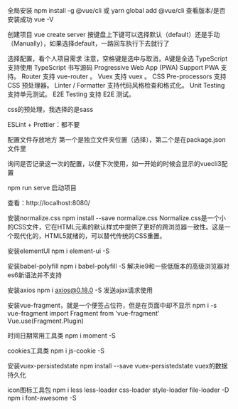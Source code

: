 全局安装 npm install -g @vue/cli 或 yarn global add @vue/cli
查看版本/是否安装成功 vue -V

创建项目
vue create server
按键盘上下键可以选择默认（default）还是手动（Manually），如果选择default，一路回车执行下去就行了

选择配置，看个人项目需求
注意，空格键是选中与取消，A键是全选
TypeScript 支持使用 TypeScript 书写源码
Progressive Web App (PWA) Support PWA 支持。
Router 支持 vue-router 。
Vuex 支持 vuex 。
CSS Pre-processors 支持 CSS 预处理器。
Linter / Formatter 支持代码风格检查和格式化。
Unit Testing 支持单元测试。
E2E Testing 支持 E2E 测试。

css的预处理，我选择的是sass

ESLint + Prettier：都不要

配置文件存放地方
第一个是独立文件夹位置（选择），第二个是在package.json文件里

询问是否记录这一次的配置，以便下次使用，如一开始的时候会显示的vuecli3配置

npm run serve 启动项目

查看：http://localhost:8080/ 

安装normalize.css
npm install --save normalize.css
Normalize.css是一个小的CSS文件，它在HTML元素的默认样式中提供了更好的跨浏览器一致性。这是一个现代化的，HTML5就绪的，可以替代传统的CSS重置。

安装elementUI
npm i element-ui -S

安装babel-polyfill
npm i babel-polyfill -S
解决ie9和一些低版本的高级浏览器对es6新语法并不支持

安装axios
npm i axios@0.18.0 -S
发送ajax请求使用

安装vue-fragment，就是一个便签占位符，但是在页面中却不显示
npm i -s vue-fragment
import Fragment from 'vue-fragment'
Vue.use(Fragment.Plugin)

时间日期常用工具类
npm i  moment -S

cookies工具类
npm i  js-cookie -S

安装vuex-persistedstate
npm install --save vuex-persistedstate
vuex的数据持久化

icon图标工具包
npm i less less-loader css-loader style-loader file-loader -D
npm i font-awesome -S
